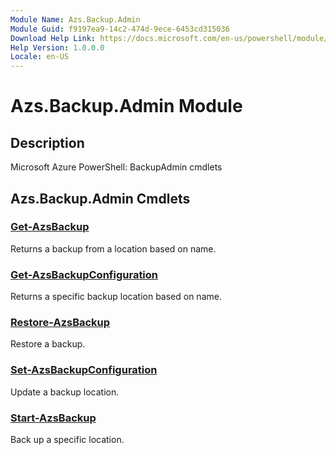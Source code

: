 ```yaml
---
Module Name: Azs.Backup.Admin
Module Guid: f9197ea9-14c2-474d-9ece-6453cd315036
Download Help Link: https://docs.microsoft.com/en-us/powershell/module/azs.backup.admin
Help Version: 1.0.0.0
Locale: en-US
---
```


# Azs.Backup.Admin Module
## Description
Microsoft Azure PowerShell: BackupAdmin cmdlets

## Azs.Backup.Admin Cmdlets
### [Get-AzsBackup](Get-AzsBackup.md)
Returns a backup from a location based on name.

### [Get-AzsBackupConfiguration](Get-AzsBackupConfiguration.md)
Returns a specific backup location based on name.

### [Restore-AzsBackup](Restore-AzsBackup.md)
Restore a backup.

### [Set-AzsBackupConfiguration](Set-AzsBackupConfiguration.md)
Update a backup location.

### [Start-AzsBackup](Start-AzsBackup.md)
Back up a specific location.

